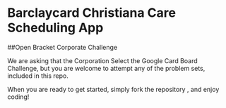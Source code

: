 Barclaycard Christiana Care Scheduling App
========

##Open Bracket Corporate Challenge

We are asking that the Corporation Select the Google Card Board Challenge, but you are welcome to attempt any of the problem sets, included in this repo.

When you are ready to get started, simply fork the repository , and enjoy coding!
